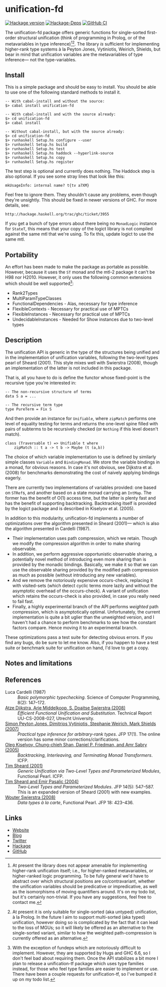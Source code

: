 unification-fd
==============
[![Hackage version](https://img.shields.io/hackage/v/unification-fd.svg?style=flat)](https://hackage.haskell.org/package/unification-fd) 
[![Hackage-Deps](https://img.shields.io/hackage-deps/v/unification-fd.svg?style=flat)](http://packdeps.haskellers.com/specific?package=unification-fd)
[![GitHub CI](https://github.com/wrengr/unification-fd/workflows/CI/badge.svg)](https://github.com/wrengr/unification-fd/actions)

The unification-fd package offers generic functions for single-sorted
first-order structural unification (think of programming in Prolog,
or of the metavariables in type inference)[^1][^2]. The library
*is* sufficient for implementing higher-rank type systems à la
Peyton Jones, Vytiniotis, Weirich, Shields, but bear in mind that
unification variables are the metavariables of type inference— not
the type-variables.


## Install

This is a simple package and should be easy to install. You should
be able to use one of the following standard methods to install it.

    -- With cabal-install and without the source:
    $> cabal install unification-fd
    
    -- With cabal-install and with the source already:
    $> cd unification-fd
    $> cabal install
    
    -- Without cabal-install, but with the source already:
    $> cd unification-fd
    $> runhaskell Setup.hs configure --user
    $> runhaskell Setup.hs build
    $> runhaskell Setup.hs test
    $> runhaskell Setup.hs haddock --hyperlink-source
    $> runhaskell Setup.hs copy
    $> runhaskell Setup.hs register

The test step is optional and currently does nothing. The Haddock
step is also optional. If you see some stray lines that look like
this:

    mkUsageInfo: internal name? t{tv a7XM}

Feel free to ignore them. They shouldn't cause any problems, even
though they're unsightly. This should be fixed in newer versions
of GHC. For more details, see:

    http://hackage.haskell.org/trac/ghc/ticket/3955

If you get a bunch of type errors about there being no `MonadLogic`
instance for `StateT`, this means that your copy of the logict
library is not compiled against the same mtl that we're using. To
fix this, update logict to use the same mtl.


## Portability

An effort has been made to make the package as portable as possible.
However, because it uses the `ST` monad and the mtl-2 package it
can't be H98 nor H2010. However, it only uses the following common
extensions which should be well supported[^3]:

* Rank2Types
* MultiParamTypeClasses
* FunctionalDependencies - Alas, necessary for type inference
* FlexibleContexts - Necessary for practical use of MPTCs
* FlexibleInstances - Necessary for practical use of MPTCs
* UndecidableInstances - Needed for Show instances due to two-level types


## Description

The unification API is generic in the type of the structures being
unified and in the implementation of unification variables, following
the two-level types pearl of Sheard (2001). This style mixes well
with Swierstra (2008), though an implementation of the latter is
not included in this package.

That is, all you have to do is define the functor whose fixed-point
is the recursive type you're interested in:

    -- The non-recursive structure of terms
    data S a = ...

    -- The recursive term type
    type PureTerm = Fix S

And then provide an instance for `Unifiable`, where `zipMatch`
performs one level of equality testing for terms and returns the
one-level spine filled with pairs of subterms to be recursively
checked (or `Nothing` if this level doesn't match).

    class (Traversable t) => Unifiable t where
        zipMatch :: t a -> t b -> Maybe (t (a,b))

The choice of which variable implementation to use is defined by
similarly simple classes `Variable` and `BindingMonad`. We store
the variable bindings in a monad, for obvious reasons. In case it's
not obvious, see Dijkstra et al. (2008) for benchmarks demonstrating
the cost of naively applying bindings eagerly.

There are currently two implementations of variables provided: one
based on `STRef`s, and another based on a state monad carrying an
`IntMap`. The former has the benefit of O(1) access time, but the
latter is plenty fast and has the benefit of supporting backtracking.
Backtracking itself is provided by the logict package and is described
in Kiselyov et al. (2005).

In addition to this modularity, unification-fd implements a number
of optimizations over the algorithm presented in Sheard (2001)—
which is also the algorithm presented in Cardelli (1987).

* Their implementation uses path compression, which we retain.
    Though we modify the compression algorithm in order to make
    sharing observable.
* In addition, we perform aggressive opportunistic observable
    sharing, a potentially novel method of introducing even more
    sharing than is provided by the monadic bindings. Basically,
    we make it so that we can use the observable sharing provided
    by the modified path compression as much as possible (without
    introducing any new variables).
* And we remove the notoriously expensive occurs-check, replacing
    it with visited-sets (which detect cyclic terms more lazily and
    without the asymptotic overhead of the occurs-check). A variant
    of unification which retains the occurs-check is also provided,
    in case you really need to fail fast.
* Finally, a highly experimental branch of the API performs *weighted*
    path compression, which is asymptotically optimal. Unfortunately,
    the current implementation is quite a bit uglier than the
    unweighted version, and I haven't had a chance to perform
    benchmarks to see how the constant factors compare. Hence moving
    it to an experimental branch.

These optimizations pass a test suite for detecting obvious errors.
If you find any bugs, do be sure to let me know. Also, if you happen
to have a test suite or benchmark suite for unification on hand,
I'd love to get a copy.


## Notes and limitations

[^1]: At present the library does not appear amenable for implementing
higher-rank unification itself; i.e., for higher-ranked metavariables,
or higher-ranked logic programming. To be fully general we'd have
to abstract over which structural positions are co/contravariant,
whether the unification variables should be predicative or
impredicative, as well as the isomorphisms of moving quantifiers
around. It's on my todo list, but it's certainly non-trivial. If
you have any suggestions, feel free to contact me.

[^2]: At present it is only suitable for single-sorted (aka untyped)
unification, à la Prolog. In the future I aim to support multi-sorted
(aka typed) unification, however doing so is complicated by the
fact that it can lead to the loss of MGUs; so it will likely be
offered as an alternative to the single-sorted variant, similar to
how the weighted path-compression is currently offered as an
alternative.

[^3]: With the exception of fundeps which are notoriously difficult
to implement. However, they are supported by Hugs and GHC 6.6, so
I don't feel bad about requiring them. Once the API stabilizes a
bit more I plan to release a unification-tf package which uses type
families instead, for those who feel type families are easier to
implement or use. There have been a couple requests for unification-tf,
so I've bumped it up on my todo list.


## References

<dl>
<dt
    >Luca Cardelli (1987)</dt>
<dd><i>Basic polymorphic typechecking</i>.
    Science of Computer Programming, 8(2): 147–172.</dd>
<dt
    ><a href="http://www.cs.uu.nl/research/techreps/repo/CS-2008/2008-027.pdf"
    >Atze Dijkstra, Arie Middelkoop, S. Doaitse Swierstra (2008)</a></dt>
<dd><i>Efficient Functional Unification and Substitution</i>.
    Technical Report UU-CS-2008-027, Utrecht University.</dd>
<dt
    ><a href="http://research.microsoft.com/en-us/um/people/simonpj/papers/higher-rank/putting.pdf"
    >Simon Peyton Jones, Dimitrios Vytiniotis, Stephanie Weirich, Mark
    Shields (2007)</a></dt>
<dd><i>Practical type inference for arbitrary-rank types</i>.
    JFP 17(1). The online version has some minor corrections/clarifications.</dd>
<dt
    ><a href="http://www.cs.rutgers.edu/~ccshan/logicprog/LogicT-icfp2005.pdf"
    >Oleg Kiselyov, Chung-chieh Shan, Daniel P. Friedman, and Amr Sabry (2005)</a></dt>
<dd><i>Backtracking, Interleaving, and Terminating Monad Transformers</i>.
    ICFP.</dd>
<dt
    ><a href="http://web.cecs.pdx.edu/~sheard/papers/generic.ps"
    >Tim Sheard (2001)</a></dt>
<dd><i>Generic Unification via Two-Level Types and Parameterized Modules</i>,
    Functional Pearl. ICFP.</dd>
<dt
    ><a href="http://web.cecs.pdx.edu/~sheard/papers/JfpPearl.ps"
    >Tim Sheard and Emir Pasalic (2004)</a></dt>
<dd><i>Two-Level Types and Parameterized Modules</i>.
    JFP 14(5): 547–587.
    This is an expanded version of Sheard (2001) with new examples.</dd>
<dt
    ><a href="http://www.cs.ru.nl/~wouters/Publications/DataTypesALaCarte.pdf"
    >Wouter Swierstra (2008)</a></dt>
<dd><i>Data types à la carte</i>,
    Functional Pearl. JFP 18: 423–436.</dd>
</dl>


## Links

* [Website](https://wrengr.org/)
* [Blog](http://winterkoninkje.dreamwidth.org/)
* [Twitter](https://twitter.com/wrengr)
* [Hackage](http://hackage.haskell.org/package/unification-fd)
* [GitHub](https://github.com/wrengr/unification-fd)
